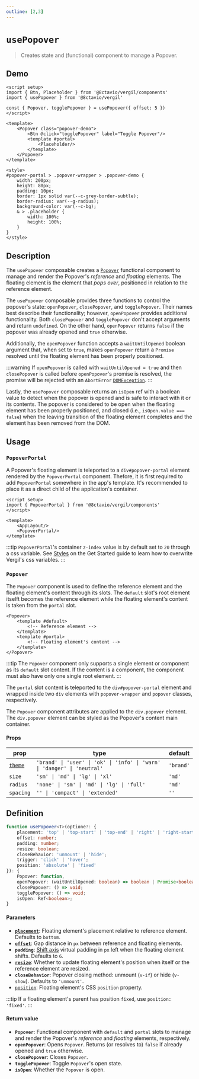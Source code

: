 ```yaml
---
outline: [2,3]
---
```


# `usePopover`

> Creates state and (functional) component to manage a Popover.

## Demo

<script setup>
import { Btn, Placeholder } from '@8ctavio/vergil/components'
import { usePopover } from '@8ctavio/vergil'

const { Popover, togglePopover } = usePopover({ offset: 5 })
</script>

<Demo>
	<Popover class="popover-demo">
		<Btn @click="togglePopover" label="Toggle Popover"/>
		<template #portal>
			<Placeholder/>
		</template>
	</Popover>
</Demo>

<style>
#popover-portal > .popover-wrapper > .popover-demo {
	width: 200px;
	height: 80px;
	padding: 10px;
	border: 1px solid var(--c-grey-border-subtle);
	border-radius: var(--g-radius);
	background-color: var(--c-bg);
	& > .placeholder {
		width: 100%;
		height: 100%;
	}
}
</style>

```vue
<script setup>
import { Btn, Placeholder } from '@8ctavio/vergil/components'
import { usePopover } from '@8ctavio/vergil'

const { Popover, togglePopover } = usePopover({ offset: 5 })
</script>

<template>
	<Popover class="popover-demo">
		<Btn @click="togglePopover" label="Toggle Popover"/>
		<template #portal>
			<Placeholder/>
		</template>
	</Popover>
</template>

<style>
#popover-portal > .popover-wrapper > .popover-demo {
	width: 200px;
	height: 80px;
	padding: 10px;
	border: 1px solid var(--c-grey-border-subtle);
	border-radius: var(--g-radius);
	background-color: var(--c-bg);
	& > .placeholder {
		width: 100%;
		height: 100%;
	}
}
</style>
```

## Description

The `usePopover` composable creates a [`Popover`](#popover) functional component to manage and render the Popover's *reference* and *floating* elements. The floating element is the element that *pops over*, positioned in relation to the reference element. 

The `usePopover` composable provides three functions to control the popover's state: `openPopover`, `closePopover`, and `togglePopover`. Their names best describe their functionality; however, `openPopover` provides additional functionality. Both `closePopover` and `togglePopover` don't accept arguments and return `undefined`. On the other hand, `openPopover` returns `false` if the popover was already opened and `true` otherwise.

Additionally, the `openPopover` function accepts a `waitUntilOpened` boolean argument that, when set to `true`, makes `openPopover` return a `Promise` resolved until the floating element has been properly positioned.

:::warning
If `openPopover` is called with `waitUntilOpened = true` and then `closePopover` is called before `openPopover`'s promise is resolved, the promise will be rejected with an `AbortError` [`DOMException`](https://developer.mozilla.org/en-US/docs/Web/API/DOMException).
:::

Lastly, the `usePopover` composable returns an `isOpen` ref with a boolean value to detect when the popover is opened and is safe to interact with it or its contents. The popover is considered to be open when the floating element has been properly positioned, and closed (i.e., `isOpen.value === false`) when the leaving transition of the floating element completes and the element has been removed from the DOM.

## Usage

### `PopoverPortal`

A Popover's floating element is teleported to a `div#popover-portal` element rendered by the `PopoverPortal` component. Thefore, it is first required to add `PopoverPortal` somewhere in the app's template. It's recommended to place it as a direct child of the application's container.

```vue
<script setup>
import { PopoverPortal } from '@8ctavio/vergil/components'
</script>

<template>
    <AppLayout/>
    <PopoverPortal/>
</template>
```
:::tip
`PopoverPortal`'s container `z-index` value is by default set to `20` through a css variable. See [Styles](/get-started.md#styles) on the Get Started guide to learn how to overwrite Vergil's css variables.
:::

### `Popover`

The `Popover` component is used to define the reference element and the floating element's content through its slots. The `default` slot's root element itselft becomes the reference element while the floating element's content is taken from the `portal` slot.

```vue-html
<Popover>
	<template #default>
		<!-- Reference element -->
	</template>
	<template #portal>
		<!-- Floating element's content -->
	</template>
</Popover>
```

:::tip
The `Popover` component only supports a single element or component as its `default` slot content. If the content is a component, the component must also have only one single root element.
:::

The `portal` slot content is teleported to the `div#popover-portal` element and wrapped inside two `div` elements with `popover-wrapper` and `popover` classes, respectively.

<Demo>
	<Anatomy tag="div" id="popover-portal">
		<Anatomy tag="div" classes="popover-wrapper">
			<Anatomy tag="div" classes="popover"/>
		</Anatomy>
	</Anatomy>
</Demo>

The `Popover` component attributes are applied to the `div.popover` element. The `div.popover` element can be styled as the Popover's content main container.

#### Props

| prop | type | default |
| ---- | ---- | ------- |
| [`theme`](/theme#the-theme-prop) | `'brand' \| 'user' \| 'ok' \| 'info' \| 'warn' \| 'danger' \| 'neutral'` | `'brand'` |
| `size` | `'sm' \| 'md' \| 'lg' \| 'xl'` | `'md'` |
| `radius` | `'none' \| 'sm' \| 'md' \| 'lg' \| 'full'` | `'md'` |
| `spacing` | `'' \| 'compact' \| 'extended'` | `''` |

## Definition

```ts
function usePopover<T>(optione?: {
	placement: 'top' | 'top-start' | 'top-end' | 'right' | 'right-start' | 'right-end' | 'bottom' | 'bottom-start' | 'bottom-end' | 'left' | 'left-start' | 'left-end';
	offset: number;
	padding: number;
	resize: boolean;
	closeBehavior: 'unmount' | 'hide';
	trigger: 'click' | 'hover';
	position: 'absolute' | 'fixed'
}): {
	Popover: function,
	openPopover: (waitUntilOpened: boolean) => boolean | Promise<boolean>;
	closePopover: () => void;
	togglePopover: () => void;
	isOpen: Ref<boolean>;
}
```

#### Parameters

- **[`placement`](https://floating-ui.com/docs/computePosition#placement)**: Floating element's placement relative to reference element. Defaults to `bottom`.
- **[`offset`](https://floating-ui.com/docs/offset#options)**: Gap distance in `px` between reference and floating elements.
- **`padding`**: [Shift axis](https://floating-ui.com/docs/shift#mainaxis) virtual padding in `px`  left when the floating element shifts. Defaults to `6`.
- **[`resize`](https://floating-ui.com/docs/autoupdate#elementresize)**: Whether to update floating element's position when itself or the reference element are resized.
- **`closeBehavior`**: Popover closing method: unmount (`v-if`) or hide (`v-show`). Defaults to `'unmount'`.
- [`position`](https://floating-ui.com/docs/computeposition#strategy): Floating element's CSS `position` property.

:::tip
If a floating element's parent has position `fixed`, use `position: 'fixed'`.
:::

#### Return value

- **`Popover`**: Functional component with `default` and `portal` slots to manage and render the Popover's *reference* and *floating* elements, respectively.
- **`openPopover`**: Opens `Popover`. Returns (or resolves to) `false` if already opened and `true` otherwise.
- **`closePopover`**: Closes `Popover`.
- **`togglePopover`**: Toggle `Popover`'s open state.
- **`isOpen`**: Whether the `Popover` is open.